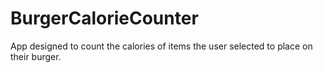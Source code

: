 # BurgerCalorieCounter
App designed to count the calories of items the user selected to place on their burger.
